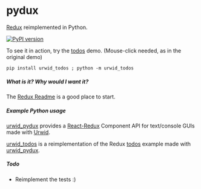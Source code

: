 # pydux

[Redux](https://github.com/reactjs/redux) reimplemented in Python.

[![PyPI version](https://badge.fury.io/py/pydux.svg)](https://badge.fury.io/py/pydux)

To see it in action, try the [todos](https://github.com/benjamin9999/urwid_todos) demo.  (Mouse-click needed, as in the original demo)

```pip install urwid_todos ; python -m urwid_todos```

##### What is it? Why would I want it?

The [Redux Readme](https://github.com/reactjs/redux) is a good place to start.

##### Example _Python_ usage

[urwid_pydux](https://github.com/benjamin9999/urwid_pydux) provides a [React-Redux](https://github.com/reactjs/react-redux) Component API for text/console GUIs made with [Urwid](https://github.com/urwid/urwid).

[urwid_todos](https://github.com/benjamin9999/urwid_todos) is a reimplementation of the Redux [todos](http://redux.js.org/docs/basics/ExampleTodoList.html) example made with [urwid_pydux](https://github.com/benjamin9999/urwid_pydux).

##### Todo

+ Reimplement the tests :)

